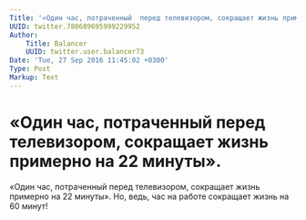 ```yaml
---
Title: '«Один час, потраченный  перед телевизором, сокращает жизнь примерно на 22 минуты».'
UUID: twitter.780689695999229952
Author:
    Title: Balancer
    UUID: twitter.user.balancer73
Date: 'Tue, 27 Sep 2016 11:45:02 +0300'
Type: Post
Markup: Text
---
```


# «Один час, потраченный  перед телевизором, сокращает жизнь примерно на 22 минуты».

«Один час, потраченный  перед телевизором, сокращает жизнь
примерно на 22 минуты». Но, ведь, час на работе сокращает
жизнь на 60 минут!